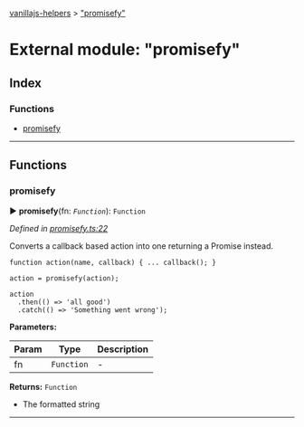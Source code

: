[vanillajs-helpers](../README.md) > ["promisefy"](../modules/_promisefy_.md)



# External module: "promisefy"

## Index

### Functions

* [promisefy](_promisefy_.md#promisefy)



---
## Functions
<a id="promisefy"></a>

###  promisefy

► **promisefy**(fn: *`Function`*): `Function`



*Defined in [promisefy.ts:22](https://github.com/Tokimon/vanillajs-helpers/blob/97e473e/promisefy.ts#L22)*



Converts a callback based action into one returning a Promise instead.

    function action(name, callback) { ... callback(); }
    
    action = promisefy(action);
    
    action
      .then(() => 'all good')
      .catch(() => 'Something went wrong');


**Parameters:**

| Param | Type | Description |
| ------ | ------ | ------ |
| fn | `Function`   |  - |





**Returns:** `Function`
- The formatted string






___


